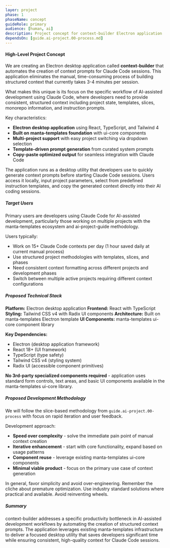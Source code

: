 ```yaml
---
layer: project
phase: 1
phaseName: concept
guideRole: primary
audience: [human, ai]
description: Project concept for context-builder Electron application
dependsOn: [guide.ai-project.00-process.md]
---
```


#### High-Level Project Concept

We are creating an Electron desktop application called **context-builder** that automates the creation of context prompts for Claude Code sessions. This application eliminates the manual, time-consuming process of building structured context that currently takes 3-4 minutes per session.

What makes this unique is its focus on the specific workflow of AI-assisted development using Claude Code, where developers need to provide consistent, structured context including project state, templates, slices, monorepo information, and instruction prompts.

Key characteristics:
* **Electron desktop application** using React, TypeScript, and Tailwind 4
* **Built on manta-templates foundation** with ui-core components
* **Multi-project support** with easy project switching via dropdown selection
* **Template-driven prompt generation** from curated system prompts
* **Copy-paste optimized output** for seamless integration with Claude Code

The application runs as a desktop utility that developers use to quickly generate context prompts before starting Claude Code sessions. Users access it locally, input project parameters, select from predefined instruction templates, and copy the generated context directly into their AI coding sessions.

##### Target Users

Primary users are developers using Claude Code for AI-assisted development, particularly those working on multiple projects with the manta-templates ecosystem and ai-project-guide methodology.

Users typically:
- Work on 15+ Claude Code contexts per day (1 hour saved daily at current manual process)
- Use structured project methodologies with templates, slices, and phases
- Need consistent context formatting across different projects and development phases
- Switch between multiple active projects requiring different context configurations

##### Proposed Technical Stack

**Platform:** Electron desktop application
**Frontend:** React with TypeScript
**Styling:** Tailwind CSS v4 with Radix UI components
**Architecture:** Built on manta-templates Electron template
**UI Components:** manta-templates ui-core component library

**Key Dependencies:**
- Electron (desktop application framework)
- React 18+ (UI framework)
- TypeScript (type safety)
- Tailwind CSS v4 (styling system)
- Radix UI (accessible component primitives)

**No 3rd-party specialized components required** - application uses standard form controls, text areas, and basic UI components available in the manta-templates ui-core library.

##### Proposed Development Methodology

We will follow the slice-based methodology from `guide.ai-project.00-process` with focus on rapid iteration and user feedback.

Development approach:
- **Speed over complexity** - solve the immediate pain point of manual context creation
- **Iterative enhancement** - start with core functionality, expand based on usage patterns
- **Component reuse** - leverage existing manta-templates ui-core components
- **Minimal viable product** - focus on the primary use case of context generation

In general, favor simplicity and avoid over-engineering. Remember the cliche about premature optimization. Use industry standard solutions where practical and available. Avoid reinventing wheels.

##### Summary

context-builder addresses a specific productivity bottleneck in AI-assisted development workflows by automating the creation of structured context prompts. The application leverages existing manta-templates infrastructure to deliver a focused desktop utility that saves developers significant time while ensuring consistent, high-quality context for Claude Code sessions.
